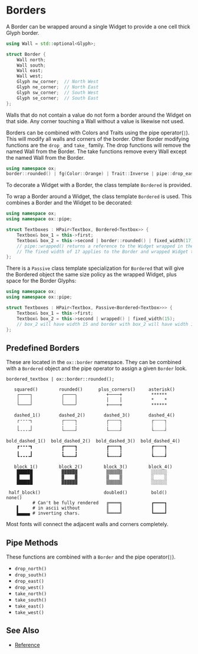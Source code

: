 # Borders

A Border can be wrapped around a single Widget to provide a one cell thick
Glyph border.

```cpp
using Wall = std::optional<Glyph>;

struct Border {
    Wall north;
    Wall south;
    Wall east;
    Wall west;
    Glyph nw_corner;  // North West
    Glyph ne_corner;  // North East
    Glyph sw_corner;  // South West
    Glyph se_corner;  // South East
};
```

Walls that do not contain a value do not form a border around the Widget on that
side. Any corner touching a Wall without a value is likewise not used.

Borders can be combined with Colors and Traits using the pipe operator(`|`).
This will modify all walls and corners of the border. Other Border modifying
functions are the `drop_` and `take_` family. The drop functions will remove the
named Wall from the Border. The take functions remove every Wall except the
named Wall from the Border.

```cpp
using namespace ox;
border::rounded() | fg(Color::Orange) | Trait::Inverse | pipe::drop_east();
```

To decorate a Widget with a Border, the class template `Bordered` is provided.

To wrap a Border around a Widget, the class template `Bordered` is used. This
combines a Border and the Widget to be decorated:

```cpp
using namespace ox;
using namespace ox::pipe;

struct Textboxes : HPair<Textbox, Bordered<Textbox>> {
    Textbox& box_1 = this->first;
    Textbox& box_2 = this->second | border::rounded() | fixed_width(17) | wrapped();
    // pipe::wrapped() returns a reference to the Widget wrapped in the Border.
    // The fixed width of 17 applies to the Border and wrapped Widget together.
};
```

There is a `Passive` class template specialization for `Bordered` that will give
the Bordered object the same size policy as the wrapped Widget, plus space for
the Border Glyphs:

```cpp
using namespace ox;
using namespace ox::pipe;

struct Textboxes : HPair<Textbox, Passive<Bordered<Textbox>>> {
    Textbox& box_1 = this->first;
    Textbox& box_2 = this->second | wrapped() | fixed_width(15);
    // box_2 will have width 15 and border with box_2 will have width 17.
};
```

## Predefined Borders

These are located in the `ox::border` namespace. They can be combined with a
`Bordered` object and the pipe operator to assign a given `Border` look.

`bordered_textbox | ox::border::rounded();`

```
   squared()        rounded()      plus_corners()     asterisk()
    ┌────┐           ╭────╮           +────+           ******
    │    │           │    │           │    │           *    *
    └────┘           ╰────╯           +────+           ******

   dashed_1()       dashed_2()       dashed_3()       dashed_4()
    ┌╶╶╶╶┐           ┌╌╌╌╌┐           ┌┄┄┄┄┐           ┌┈┈┈┈┐
    ╷    ╷           ╎    ╎           ┆    ┆           ┊    ┊
    └╶╶╶╶┘           └╌╌╌╌┘           └┄┄┄┄┘           └┈┈┈┈┘

bold_dashed_1()  bold_dashed_2()  bold_dashed_3()  bold_dashed_4()
    ┏╺╺╺╺┓           ┏╍╍╍╍┓           ┏┅┅┅┅┓           ┏┉┉┉┉┓
    ╻    ╻           ╏    ╏           ┇    ┇           ┋    ┋
    ┗╺╺╺╺┛           ┗╍╍╍╍┛           ┗┅┅┅┅┛           ┗┉┉┉┉┛

   block_1()        block_2()        block_3()        block_4()
    ██████           ▓▓▓▓▓▓           ▒▒▒▒▒▒           ░░░░░░
    █    █           ▓    ▓           ▒    ▒           ░    ░
    ██████           ▓▓▓▓▓▓           ▒▒▒▒▒▒           ░░░░░░

 half_block()                        doubled()         bold()      none()
          # Can't be fully rendered   ╔════╗           ┏━━━━┓
    ▌     # in ascii without          ║    ║           ┃    ┃
    ▙▄▄▄▄ # inverting chars.          ╚════╝           ┗━━━━┛
```

Most fonts will connect the adjacent walls and corners completely.

## Pipe Methods

These functions are combined with a `Border` and the pipe operator(`|`).

- `drop_north()`
- `drop_south()`
- `drop_east()`
- `drop_west()`
- `take_north()`
- `take_south()`
- `take_east()`
- `take_west()`

## See Also

- [Reference](https://a-n-t-h-o-n-y.github.io/TermOx/classox_1_1Bordered.html)

<!-- TODO replace the above reference link if it is not valid. -->
